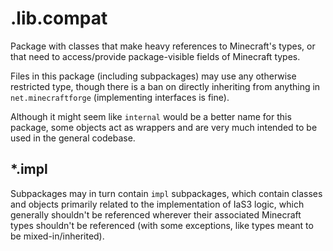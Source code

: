 # .lib.compat

Package with classes that make heavy references to Minecraft's types,
or that need to access/provide package-visible fields of Minecraft types.

Files in this package (including subpackages) may use any otherwise restricted type,
though there is a ban on directly inheriting from anything in `net.minecraftforge`
(implementing interfaces is fine).

Although it might seem like `internal` would be a better name for this package,
some objects act as wrappers and are very much intended to be used in the general codebase.

## *.impl

Subpackages may in turn contain `impl` subpackages,
which contain classes and objects primarily related to the implementation of IaS3 logic,
which generally shouldn't be referenced wherever their associated Minecraft types shouldn't be referenced
(with some exceptions, like types meant to be mixed-in/inherited).
